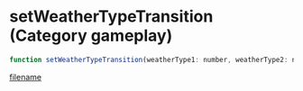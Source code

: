 # setWeatherTypeTransition (Category gameplay)

```js
function setWeatherTypeTransition(weatherType1: number, weatherType2: number, percentWeather2: number): void
```

[filename](setWeatherTypeTransition_m.md ':include')